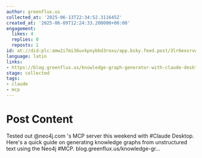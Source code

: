 ```yaml
---
author: greenflux.us
collected_at: '2025-06-13T22:34:52.311645Z'
created_at: '2025-06-09T12:24:33.200000+00:00'
engagement:
  likes: 4
  replies: 0
  reposts: 1
id: at://did:plc:amw2i7mi36uvkpnybkd3roxu/app.bsky.feed.post/3lr6eosrvw22v
language: latin
links:
- https://blog.greenflux.us/knowledge-graph-generator-with-claude-desktop-and-neo4j-mcp
stage: collected
tags:
- claude
- mcp
---
```


# Post Content

Tested out @neo4j.com 's MCP server this weekend with #Claude Desktop. Here's a quick guide on generating knowledge graphs from unstructured text using the Neo4j #MCP. 
blog.greenflux.us/knowledge-gr...